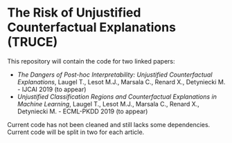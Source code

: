 # The Risk of Unjustified Counterfactual Explanations (TRUCE)

This repository will contain  the code for two linked papers:
- *The Dangers of Post-hoc Interpretability: Unjustified Counterfactual Explanations*, Laugel T., Lesot M.J., Marsala C., Renard X., Detyniecki M. - IJCAI 2019 (to appear)
- *Unjustified Classification Regions and Counterfactual Explanations in Machine Learning*, Laugel T., Lesot M.J., Marsala C., Renard X., Detyniecki M. - ECML-PKDD 2019 (to appear)

Current code has not been cleaned and still lacks some dependencies. Current code will be split in two for each article.
